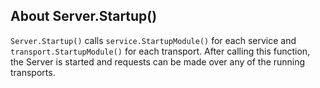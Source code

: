 
About Server.Startup()
---------------------------------------------------------------------

`Server.Startup()` calls `service.StartupModule()` for each service and `transport.StartupModule()` for each transport.
After calling this function, the Server is started and requests can be made over any of the running transports.


